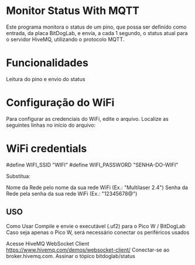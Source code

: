 # Monitor Status With MQTT

Este programa monitora o status de um pino, que possa ser definido como entrada, da placa BitDogLab, e 
envia, a cada 1 segundo, o status atual para o servidor HiveMQ, utilizando 
o protocolo MQTT. 

# Funcionalidades
Leitura do pino e envio do status

# Configuração do WiFi
Para configurar as credenciais do WiFi, edite o arquivo. Localize as seguintes linhas no início do arquivo:

# WiFi credentials
#define WIFI_SSID "WIFI" #define WIFI_PASSWORD "SENHA-DO-WIFI"

Substitua:

Nome da Rede pelo nome da sua rede WiFi (Ex.: "Multilaser 2.4") Senha da Rede pela senha da sua rede WiFi (Ex.: "12345678@")

## USO
Como Usar Compile e envie o executável (.uf2) para o Pico W / BitDogLab Caso seja apenas o Pico W, será necessário conectar os periféricos usados 

Acesse  HiveMQ WebSocket Client https://www.hivemq.com/demos/websocket-client/ 
Conectar-se ao broker.hivemq.com.
Assinar o tópico bitdoglab/status
